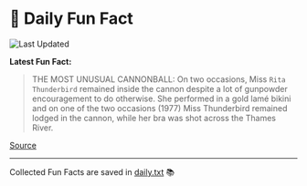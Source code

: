 # 🌟 Daily Fun Fact

![Last Updated](https://img.shields.io/badge/Last_Updated-2025_09_22-blue?style=flat-square)

**Latest Fun Fact:**

> THE MOST UNUSUAL CANNONBALL: On two occasions, Miss `Rita Thunderbird` remained inside the cannon despite a lot of gunpowder encouragement to do otherwise. She performed in a gold lamé bikini and on one of the two occasions (1977) Miss Thunderbird remained lodged in the cannon, while her bra was shot across the Thames River.

[Source](http://www.djtech.net/humor/useless_facts.htm)

---

Collected Fun Facts are saved in [daily.txt](daily.txt) 📚
